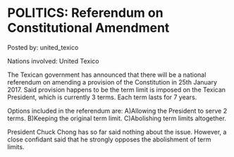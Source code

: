 # POLITICS: Referendum on Constitutional Amendment

Posted by: united_texico

Nations involved: United Texico

The Texican government has announced that there will be a national referendum on amending a provision of the Constitution in 25th January 2017. Said provision happens to be the term limit is imposed on the Texican President, which is currently 3 terms. Each term lasts for 7 years.

Options included in the referendum are: A)Allowing the President to serve 2 terms. B)Keeping the original term limit. C)Abolishing term limits altogether. 

President Chuck Chong has so far said nothing about the issue. However, a close confidant said that he strongly opposes the abolishment of term limits.